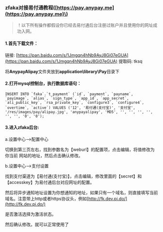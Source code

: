 ### zfaka对接易付通教程\([https://pay.anypay.me](https://pay.anypay.me)\)

> ！以下所有操作都假设你已经去易付通后台注册过账户并且使用你的网址成功入网。

#### 1.首先下载文件：

链接: [https://pan.baidu.com/s/1Jmgqn4hNb9AyJ8Gi07eGUA](https://pan.baidu.com/s/1Jmgqn4hNb9AyJ8Gi07eGUA)   提取码: tksq

将**AnypayAlipay**文件夹放到**application\library\Pay**目录下

#### 2.打开mysql控制台，执行数据库语句：

    INSERT INTO `faka`.`t_payment` (`id`, `payment`, `payname`, `payimage`, `alias`, `sign_type`, `app_id`, `app_secret`, `ali_public_key`, `rsa_private_key`, `configure3`, `configure4`, `overtime`, `active`) VALUES ('12', '易付通(支付宝)', '支付宝', '/res/images/pay/alipay.jpg', 'anypayalipay', 'MD5', '', '', '', '', '', '', '0', '0');

#### 3.进入zfaka后台:

a.设置中心--&gt;配置中心

切换到第三页左右，找到参数名为【weburl】的配置项，点击编辑，将值修改为你当前 网站的地址，然后点击确认修改。

b.设置中心--&gt;支付设置

找到支付渠道为【易付通\(支付宝\)】，点击编辑，修改里面的【secret】和【accesskey】为易付通后台对应网址的配置。

然后将异步通知地址设置为你想通知的地址，如果只有一个域名，则直接填写当前域名。注意带上http或者https协议头，例如[http://fk.dev.pi.do/](http://fk.dev.pi.do/)

是否激活选择为激活状态。

然后确认修改。就可以正常使用了

